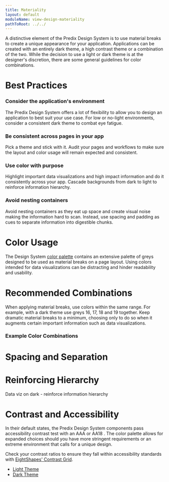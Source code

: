 ```yaml
---
title: Materiality
layout: default
moduleName: view-design-materiality
pathToRoot: ../../
---
```


A distinctive element of the Predix Design System is to use material breaks to create a unique appearance for your application. Applications can be created with an entirely dark theme, a high contrast theme or a combination of the two. While the decision
to use a light or dark theme is at the designer's discretion, there are some general guidelines for color combinations.
# Best Practices
### Consider the application's environment
The Predix Design System offers a lot of flexibility to allow you to design an application to best suit your use case. For low or no-light environments, consider a consistent dark theme to combat eye fatigue.

### Be consistent across pages in your app
Pick a theme and stick with it. Audit your pages and workflows to make sure the layout and color usage will remain expected and consistent.

### Use color with purpose
Highlight important data visualizations and high impact information and do it consistently across your app. Cascade backgrounds from dark to light to reinforce information hierarchy.

### Avoid nesting containers
Avoid nesting containers as they eat up space and create visual noise making the information hard to scan. Instead, use spacing and padding as cues to separate information into digestible chunks.

# Color Usage
The Design System <a href="/#/css/px-colors-design/" target="_top">color palette</a> contains an extensive palette of greys designed to be used as material breaks on a page layout. Using colors intended for data visualizations can be distracting and
hinder readability and usability.

<div class="layout">
  <catalog-picture
    class="layout__item picture-side-by-side"
    img-src="../../../img/guidelines/design/materiality/color_do"
    img-alt="Use greys and neutrals for material breaks."
    title="Do"
    caption="Use subtle neutral colors from the Predix palette of greys for material breaks.">
  </catalog-picture>
  <catalog-picture
    class="layout__item picture-side-by-side"
    img-src="../../../img/guidelines/design/materiality/color_dont"
    img-alt="Don't use data vis colors for materials."
    title="Don't"
    caption="Don't use data visualization or alert colors as backgrounds for information.">
  </catalog-picture>
</div>


# Recommended Combinations

When applying material breaks, use colors within the same range. For example, with a dark theme use greys 16, 17, 18 and 19 together. Keep dramatic material breaks to a minimum, choosing only to do so when it augments certain important information
such as data visualizations.

### Example Color Combinations<br/>
<catalog-picture img-src="../../../img/guidelines/design/materiality/example_color_combinations" img-alt="Example color combinations"></catalog-picture>


# Spacing and Separation

<div class="layout">
  <catalog-picture
    class="layout__item picture-side-by-side"
    img-src="../../../img/guidelines/design/materiality/nesting_do"
    img-alt="Use content to navigate in smaller apps"
    title="Do"
    caption="Use space and similar colors to suggest information regions.">
  </catalog-picture>
  <catalog-picture
    class="layout__item picture-side-by-side"
    img-src="../../../img/guidelines/design/materiality/nesting_dont"
    img-alt="Don't create navigation scheme with two items"
    title="Don't"
    caption="Avoid nesting blocks of color to separate information.">
  </catalog-picture>
</div>


# Reinforcing Hierarchy

Data viz on dark - reinforce information hierarchy
<div class="layout">
  <catalog-picture
    class="layout__item picture-side-by-side"
    img-src="../../../img/guidelines/design/materiality/cascade_do"
    img-alt="Gently cascade color"
    title="Do"
    caption="Cascade color to indicate an information hierarchy, use minimal dramatic breaks.">
  </catalog-picture>
  <catalog-picture
    class="layout__item picture-side-by-side"
    img-src="../../../img/guidelines/design/materiality/cascade_dont"
    img-alt="Avoid exessive material breaks and banding."
    title="Don't"
    caption="Avoid using excessive color banding to separate information.">
  </catalog-picture>
</div>


# Contrast and Accessibility
In their default states, the Predix Design System components pass accessibility contrast test with an AAA or AA18 . The color palette allows for expanded choices should you have more stringent requirements or an extreme environment that calls for
a unique design.

Check your contrast ratios to ensure they fall within accessibility standards with [EightShapes' Contrast Grid](http://contrast-grid.eightshapes.com/).

* [Light Theme](http://contrast-grid.eightshapes.com/?background-colors=ffffff%2C%20%24white%0D%0A%23EBEFF2%2C%20%24gray%201%0D%0A%23E2E8ED%2C%20%24gray2&foreground-colors=%23677E8C%2C%20%24gray10%0D%0A%232C404C%2C%20%24gray15&es-color-form__tile-size=compact)
* [Dark Theme](http://contrast-grid.eightshapes.com/?background-colors=%2323343F%2C%20%24gray16%0D%0A%231B2A33%2C%20%24gray17%0D%0A%23121F26%2C%20%24gray18&foreground-colors=%23B6C3CC%2C%20%24gray5%0D%0A%23677E8C%2C%20%24gray10%0D%0A&es-color-form__tile-size=compact)

<catalog-picture img-src="../../../img/guidelines/design/materiality/design/materiality/contrast_chart" img-alt="Eight Shapes Contrast Chart"></catalog-picture>

